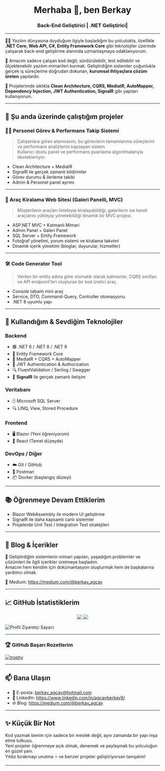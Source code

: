 <h1 align="center">Merhaba 👋, ben Berkay</h1>
<h3 align="center">Back-End Geliştirici | .NET Geliştirici|</h3>

---

🧑‍💻 Yazılım dünyasına duyduğum ilgiyle başladığım bu yolculukta, özellikle **.NET Core, Web API, C#, Entity Framework Core** gibi teknolojiler üzerinde çalışarak back-end geliştirme alanında uzmanlaşmaya odaklanıyorum.

🎯 Amacım sadece çalışan kod değil; sürdürülebilir, test edilebilir ve ölçeklenebilir yazılım mimarileri kurmak. Geliştirdiğim sistemler çoğunlukla gerçek iş süreçlerine doğrudan dokunan, **kurumsal ihtiyaçlara çözüm üreten** yapılardır.

🧠 Projelerimde sıklıkla **Clean Architecture, CQRS, MediatR, AutoMapper, Dependency Injection, JWT Authentication, SignalR** gibi yapıları kullanıyorum.

---

## 🚀 Şu anda üzerinde çalıştığım projeler

### 👨‍💼 Personel Görev & Performans Takip Sistemi
> Çalışanlara görev atanmasını, bu görevlerin tamamlanma süreçlerini ve performans analizlerini kapsayan sistem.  
> Kullanıcı dostu panel ve performans puanlama algoritmalarıyla destekleniyor.

- Clean Architecture + MediatR
- SignalR ile gerçek zamanlı bildirimler
- Görev durumu & ilerleme takibi
- Admin & Personel panel ayrımı

---

### 🚗 Araç Kiralama Web Sitesi (Galeri Panelli, MVC)
> Müşterilerin araçları listeleyip kiralayabildiği, galerilerin ise kendi araçlarını yükleyip yönetebildiği dinamik bir MVC projesi.

- ASP.NET MVC + Katmanlı Mimari
- Admin Panel + Galeri Panel
- SQL Server + Entity Framework
- Fotoğraf yönetimi, yorum sistemi ve kiralama takvimi
- Dinamik içerik yönetimi (bloglar, duyurular, hizmetler)

---

### 🛠️ Code Generator Tool
> Verilen bir entity adına göre otomatik olarak katmanlar, CQRS sınıfları ve API endpoint'leri oluşturan bir kod üretici araç.

- Console tabanlı mini araç
- Service, DTO, Command-Query, Controller otomasyonu
- .NET 8 uyumlu yapı

---

## 🧰 Kullandığım & Sevdiğim Teknolojiler

### Backend
- 🟪 .NET 6 / .NET 8 / .NET 9
- 💾 Entity Framework Core
- 🧩 MediatR + CQRS + AutoMapper
- 🔐 JWT Authentication & Authorization
- 🔍 FluentValidation / Serilog / Swagger
- 🔔 **SignalR** ile gerçek zamanlı iletişim

### Veritabanı
- 🗄️ Microsoft SQL Server
- 🔍 LINQ, View, Stored Procedure

### Frontend
- 🖥️ Blazor (Yeni öğreniyorum)
- 🧱 React (Temel düzeyde)

### DevOps / Diğer
- ☁️ Git / GitHub
- 🧪 Postman
- 📦 Docker (başlangıç düzeyi)

---

## 📚 Öğrenmeye Devam Ettiklerim
- Blazor WebAssembly ile modern UI geliştirme
- SignalR ile daha kapsamlı canlı sistemler
- Projelerde Unit Test / Integration Test stratejileri

---

## 📝 Blog & İçerikler

🎤 Geliştirdiğim sistemlerin mimari yapıları, yaşadığım problemler ve çözümleri ile ilgili içerikler üretmeye başladım.  
Amacım hem kendim için dokümantasyon oluşturmak hem de başkalarına yardımcı olmak.

📎 Medium: https://medium.com/@berkay_agcay

---

## 📈 GitHub İstatistiklerim

<p align="center">
  <img src="https://github-readme-stats.vercel.app/api?username=AGCAYBERKAY&show_icons=true&theme=tokyonight" />
  <img src="https://github-readme-streak-stats-eight.vercel.app?user=AGCAYBERKAY&theme=tokyonight" />
  <p align="left">
  <img src="https://komarev.com/ghpvc/?username=AGCAYBERKAY&label=Ziyaretçi+Sayısı&color=blue&style=flat" alt="Profil Ziyaretçi Sayacı" />
</p>
</p>

---

### 🏆 GitHub Başarı Rozetlerim

[![trophy](https://github-profile-trophy.vercel.app/?username=agcayberkay&theme=tokyonight&row=1&no-bg=true)](https://github.com/ryo-ma/github-profile-trophy)

---

## 📫 Bana Ulaşın

- 📧 E-posta: berkay_agcay@hotmail.com
- 💼 LinkedIn: https://www.linkedin.com/in/agcayberkay9/
- 🌐 Blog: https://medium.com/@berkay_agcay

---

## ✨ Küçük Bir Not

Kod yazmak benim için sadece bir meslek değil, aynı zamanda bir yapı inşa etme tutkusu.  
Yeni projeler öğrenmeye açık olmak, denemek ve paylaşmak bu yolculuğun en güzel yanı.  
Yıldız bırakmayı unutma ⭐ ve benzer projeler geliştiriyorsan tanışalım!

---
